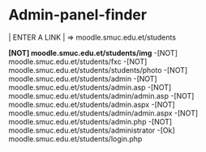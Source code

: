 # Admin-panel-finder

   |   ENTER A LINK   |
=>  moodle.smuc.edu.et/students

**[NOT] moodle.smuc.edu.et/students/img**
-[NOT] moodle.smuc.edu.et/students/fxc
-[NOT] moodle.smuc.edu.et/students/students/photo
-[NOT] moodle.smuc.edu.et/students/admin
-[NOT] moodle.smuc.edu.et/students/admin.asp
-[NOT] moodle.smuc.edu.et/students/admin/admin.asp
-[NOT] moodle.smuc.edu.et/students/admin.aspx
-[NOT] moodle.smuc.edu.et/students/admin/admin.aspx
-[NOT] moodle.smuc.edu.et/students/admin.php
-[NOT] moodle.smuc.edu.et/students/administrator
-[Ok] moodle.smuc.edu.et/students/login.php
